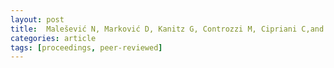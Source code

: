 ```yaml
---
layout: post
title:  Malešević N, Marković D, Kanitz G, Controzzi M, Cipriani C,and Antfolk C *Decoding of individual finger movements from surface EMG signals using vector autoregressive hierarchical hidden Markov models (VARHHMM)*. International conference on Rehabilitation Robotics (2017). [doi](https://doi.org/10.1109/ICORR.2017.8009463)
categories: article
tags: [proceedings, peer-reviewed]
---
```



